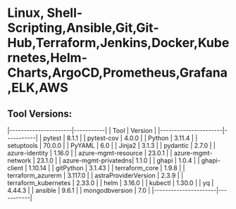 # Linux, Shell-Scripting,Ansible,Git,Git-Hub,Terraform,Jenkins,Docker,Kubernetes,Helm-Charts,ArgoCD,Prometheus,Grafana,ELK,AWS

## Tool Versions:
|----------------------|-----------|
| Tool                 | Version   |
|----------------------|-----------|
| pytest               | 8.1.1     |
| pytest-cov           | 4.0.0     |
| Python               | 3.11.4    |
| setuptools           | 70.0.0    |
| PyYAML               | 6.0       |
| Jinja2               | 3.1.3     |
| pydantic             | 2.7.0     |
| azure-identity       | 1.16.0    |
| azure-mgmt-resource  | 23.0.1    |
| azure-mgmt-network   | 23.1.0    |
| azure-mgmt-privatedns| 1.1.0     |
| ghapi                | 1.0.4     |
| ghapi-client         | 1.10.14   |
| gitPython            | 3.1.43    |
| terraform_core       | 1.9.8     |
| terraform_azurerm    | 3.117.0   |
| astraProviderVersion | 2.3.9     |
| terraform_kubernetes | 2.33.0    |
| helm                 | 3.16.0    |
| kubectl              | 1.30.0    |
| yq                   | 4.44.3    |
| ansible              | 9.6.1     |
| mongodbversion       | 7.0       |
|----------------------|-----------|